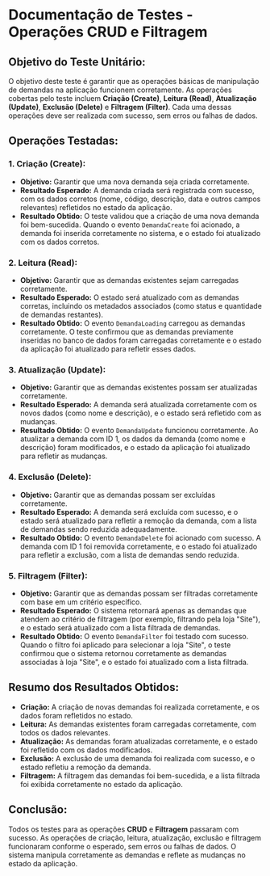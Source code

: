 
# Documentação de Testes - Operações CRUD e Filtragem

## Objetivo do Teste Unitário:

O objetivo deste teste é garantir que as operações básicas de manipulação de demandas na aplicação funcionem corretamente. As operações cobertas pelo teste incluem **Criação (Create)**, **Leitura (Read)**, **Atualização (Update)**, **Exclusão (Delete)** e **Filtragem (Filter)**. Cada uma dessas operações deve ser realizada com sucesso, sem erros ou falhas de dados.

## Operações Testadas:

### 1. Criação (Create):
- **Objetivo:** Garantir que uma nova demanda seja criada corretamente.
- **Resultado Esperado:** A demanda criada será registrada com sucesso, com os dados corretos (nome, código, descrição, data e outros campos relevantes) refletidos no estado da aplicação.
- **Resultado Obtido:** O teste validou que a criação de uma nova demanda foi bem-sucedida. Quando o evento `DemandaCreate` foi acionado, a demanda foi inserida corretamente no sistema, e o estado foi atualizado com os dados corretos.

### 2. Leitura (Read):
- **Objetivo:** Garantir que as demandas existentes sejam carregadas corretamente.
- **Resultado Esperado:** O estado será atualizado com as demandas corretas, incluindo os metadados associados (como status e quantidade de demandas restantes).
- **Resultado Obtido:** O evento `DemandaLoading` carregou as demandas corretamente. O teste confirmou que as demandas previamente inseridas no banco de dados foram carregadas corretamente e o estado da aplicação foi atualizado para refletir esses dados.

### 3. Atualização (Update):
- **Objetivo:** Garantir que as demandas existentes possam ser atualizadas corretamente.
- **Resultado Esperado:** A demanda será atualizada corretamente com os novos dados (como nome e descrição), e o estado será refletido com as mudanças.
- **Resultado Obtido:** O evento `DemandaUpdate` funcionou corretamente. Ao atualizar a demanda com ID 1, os dados da demanda (como nome e descrição) foram modificados, e o estado da aplicação foi atualizado para refletir as mudanças.

### 4. Exclusão (Delete):
- **Objetivo:** Garantir que as demandas possam ser excluídas corretamente.
- **Resultado Esperado:** A demanda será excluída com sucesso, e o estado será atualizado para refletir a remoção da demanda, com a lista de demandas sendo reduzida adequadamente.
- **Resultado Obtido:** O evento `DemandaDelete` foi acionado com sucesso. A demanda com ID 1 foi removida corretamente, e o estado foi atualizado para refletir a exclusão, com a lista de demandas sendo reduzida.

### 5. Filtragem (Filter):
- **Objetivo:** Garantir que as demandas possam ser filtradas corretamente com base em um critério específico.
- **Resultado Esperado:** O sistema retornará apenas as demandas que atendem ao critério de filtragem (por exemplo, filtrando pela loja "Site"), e o estado será atualizado com a lista filtrada de demandas.
- **Resultado Obtido:** O evento `DemandaFilter` foi testado com sucesso. Quando o filtro foi aplicado para selecionar a loja "Site", o teste confirmou que o sistema retornou corretamente as demandas associadas à loja "Site", e o estado foi atualizado com a lista filtrada.

## Resumo dos Resultados Obtidos:

- **Criação:** A criação de novas demandas foi realizada corretamente, e os dados foram refletidos no estado.
- **Leitura:** As demandas existentes foram carregadas corretamente, com todos os dados relevantes.
- **Atualização:** As demandas foram atualizadas corretamente, e o estado foi refletido com os dados modificados.
- **Exclusão:** A exclusão de uma demanda foi realizada com sucesso, e o estado refletiu a remoção da demanda.
- **Filtragem:** A filtragem das demandas foi bem-sucedida, e a lista filtrada foi exibida corretamente no estado da aplicação.

## Conclusão:

Todos os testes para as operações **CRUD** e **Filtragem** passaram com sucesso. As operações de criação, leitura, atualização, exclusão e filtragem funcionaram conforme o esperado, sem erros ou falhas de dados. O sistema manipula corretamente as demandas e reflete as mudanças no estado da aplicação.